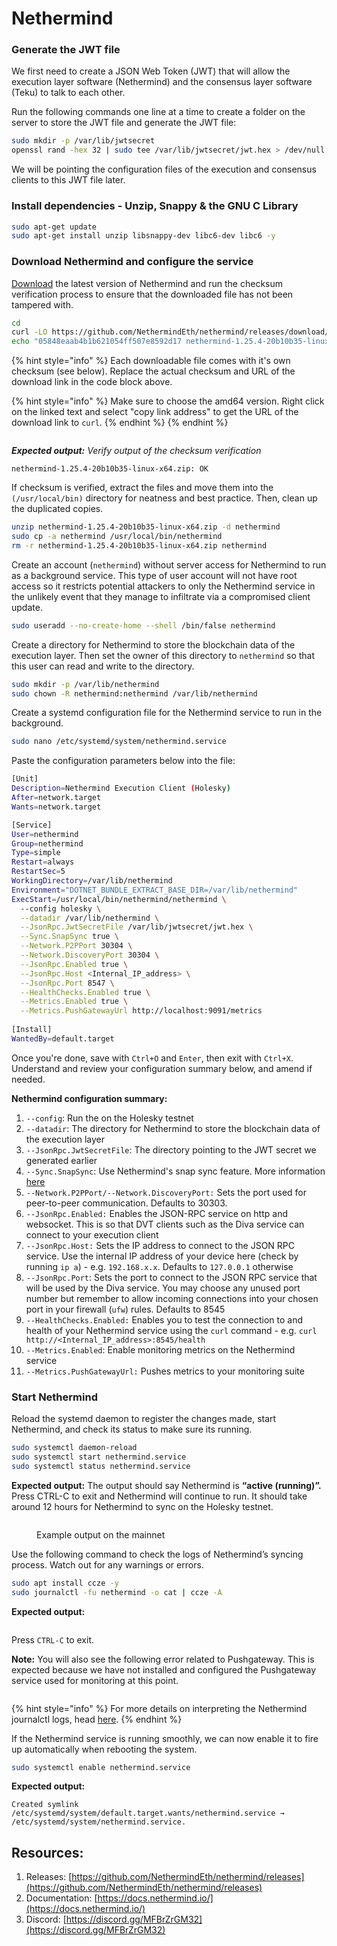 # Nethermind

### Generate the JWT file

We first need to create a JSON Web Token (JWT) that will allow the execution layer software (Nethermind) and the consensus layer software (Teku) to talk to each other.

Run the following commands one line at a time to create a folder on the server to store the JWT file and generate the JWT file:

```bash
sudo mkdir -p /var/lib/jwtsecret
openssl rand -hex 32 | sudo tee /var/lib/jwtsecret/jwt.hex > /dev/null
```

We will be pointing the configuration files of the execution and consensus clients to this JWT file later.

### Install dependencies - Unzip, Snappy & the GNU C Library

```bash
sudo apt-get update
sudo apt-get install unzip libsnappy-dev libc6-dev libc6 -y
```

### Download Nethermind and configure the service

[Download](https://downloads.nethermind.io/) the latest version of Nethermind and run the checksum verification process to ensure that the downloaded file has not been tampered with.

```bash
cd
curl -LO https://github.com/NethermindEth/nethermind/releases/download/1.25.4/nethermind-1.25.4-20b10b35-linux-x64.zip
echo "05848eaab4b1b621054ff507e8592d17 nethermind-1.25.4-20b10b35-linux-x64.zip" | md5sum --check
```

{% hint style="info" %}
Each downloadable file comes with it's own checksum (see below). Replace the actual checksum and URL of the download link in the code block above.

{% hint style="info" %}
Make sure to choose the amd64 version. Right click on the linked text and select "copy link address" to get the URL of the download link to `curl`.
{% endhint %}
{% endhint %}

<figure><img src="../../.gitbook/assets/image (107).png" alt=""><figcaption></figcaption></figure>

_**Expected output:** Verify output of the checksum verification_

```
nethermind-1.25.4-20b10b35-linux-x64.zip: OK
```

If checksum is verified, extract the files and move them into the `(/usr/local/bin)` directory for neatness and best practice. Then, clean up the duplicated copies.

```bash
unzip nethermind-1.25.4-20b10b35-linux-x64.zip -d nethermind
sudo cp -a nethermind /usr/local/bin/nethermind
rm -r nethermind-1.25.4-20b10b35-linux-x64.zip nethermind
```

Create an account (`nethermind`) without server access for Nethermind to run as a background service. This type of user account will not have root access so it restricts potential attackers to only the Nethermind service in the unlikely event that they manage to infiltrate via a compromised client update.

```bash
sudo useradd --no-create-home --shell /bin/false nethermind
```

Create a directory for Nethermind to store the blockchain data of the execution layer. Then set the owner of this directory to `nethermind` so that this user can read and write to the directory.

```bash
sudo mkdir -p /var/lib/nethermind
sudo chown -R nethermind:nethermind /var/lib/nethermind
```

Create a systemd configuration file for the Nethermind service to run in the background.

```bash
sudo nano /etc/systemd/system/nethermind.service
```

Paste the configuration parameters below into the file:

```bash
[Unit]
Description=Nethermind Execution Client (Holesky)
After=network.target
Wants=network.target

[Service]
User=nethermind
Group=nethermind
Type=simple
Restart=always
RestartSec=5
WorkingDirectory=/var/lib/nethermind
Environment="DOTNET_BUNDLE_EXTRACT_BASE_DIR=/var/lib/nethermind"
ExecStart=/usr/local/bin/nethermind/nethermind \
  --config holesky \
  --datadir /var/lib/nethermind \
  --JsonRpc.JwtSecretFile /var/lib/jwtsecret/jwt.hex \
  --Sync.SnapSync true \
  --Network.P2PPort 30304 \
  --Network.DiscoveryPort 30304 \
  --JsonRpc.Enabled true \
  --JsonRpc.Host <Internal_IP_address> \
  --JsonRpc.Port 8547 \
  --HealthChecks.Enabled true \
  --Metrics.Enabled true \
  --Metrics.PushGatewayUrl http://localhost:9091/metrics 
  
[Install]
WantedBy=default.target
```

Once you're done, save with `Ctrl+O` and `Enter`, then exit with `Ctrl+X`. Understand and review your configuration summary below, and amend if needed.

**Nethermind configuration summary:**

1. `--config`: Run the on the Holesky testnet
2. `--datadir`: The directory for Nethermind to store the blockchain data of the execution layer
3. `--JsonRpc.JwtSecretFile`: The directory pointing to the JWT secret we generated earlier
4. `--Sync.SnapSync`: Use Nethermind's snap sync feature. More information [here](https://docs.nethermind.io/nethermind/ethereum-client/sync-modes)&#x20;
5. `--Network.P2PPort/--Network.DiscoveryPort:` Sets the port used for peer-to-peer communication. Defaults to 30303.
6. `--JsonRpc.Enabled:` Enables the JSON-RPC service on http and websocket. This is so that DVT clients such as the Diva service can connect to your execution client &#x20;
7. `--JsonRpc.Host:` Sets the IP address to connect to the JSON RPC service. Use the internal IP address of your device here (check by running `ip a`) - e.g. `192.168.x.x`. Defaults to `127.0.0.1` otherwise
8. `--JsonRpc.Port`: Sets the port to connect to the JSON RPC service that will be used by the Diva service. You may choose any unused port number but remember to allow incoming connections into your chosen port in your firewall (`ufw`) rules. Defaults to 8545
9. `--HealthChecks.Enabled:` Enables you to test the connection to and health of your Nethermind service using the `curl` command - e.g. `curl http://<Internal_IP_address>:8545/health`
10. `--Metrics.Enabled`: Enable monitoring metrics on the Nethermind service
11. `--Metrics.PushGatewayUrl:` Pushes metrics to your monitoring suite&#x20;

### Start Nethermind

Reload the systemd daemon to register the changes made, start Nethermind, and check its status to make sure its running.

```bash
sudo systemctl daemon-reload
sudo systemctl start nethermind.service
sudo systemctl status nethermind.service
```

**Expected output:** The output should say Nethermind is **“active (running)”.** Press CTRL-C to exit and Nethermind will continue to run. It should take around 12 hours for Nethermind to sync on the Holesky testnet.

<figure><img src="../../.gitbook/assets/image (56).png" alt=""><figcaption><p>Example output on the mainnet</p></figcaption></figure>

Use the following command to check the logs of Nethermind’s syncing process. Watch out for any warnings or errors.

```bash
sudo apt install ccze -y
sudo journalctl -fu nethermind -o cat | ccze -A
```

**Expected output:**

<figure><img src="../../.gitbook/assets/image (31).png" alt=""><figcaption></figcaption></figure>

Press `CTRL-C` to exit.

**Note:** You will also see the following error related to Pushgateway. This is expected because we have not installed and configured the Pushgateway service used for monitoring at this point.

<figure><img src="../../.gitbook/assets/image (154).png" alt=""><figcaption></figcaption></figure>

{% hint style="info" %}
For more details on interpreting the Nethermind journalctl logs, head [here](https://docs.nethermind.io/nethermind/first-steps-with-nethermind/getting-started).
{% endhint %}

If the Nethermind service is running smoothly, we can now enable it to fire up automatically when rebooting the system.

```bash
sudo systemctl enable nethermind.service
```

**Expected output:**

```
Created symlink /etc/systemd/system/default.target.wants/nethermind.service → /etc/systemd/system/nethermind.service.
```

## Resources:

1. Releases: [https://github.com/NethermindEth/nethermind/releases](https://github.com/NethermindEth/nethermind/releases)
2. Documentation: [https://docs.nethermind.io/](https://docs.nethermind.io/)
3. Discord: [https://discord.gg/MFBrZrGM32](https://discord.gg/MFBrZrGM32)
